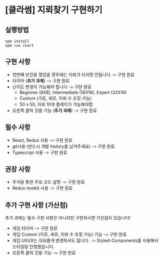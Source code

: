 # [클라썸] 지뢰찾기 구현하기

## 실행방법

```
npm install
npm run start
```

## 구현 사항

- 첫번째 빈칸을 열었을 경우에는 지뢰가 터지면 안됩니다 -> 구현 완료
- 타이머 (**추가 과제**) -> 구현 완료
- 난이도 변경이 가능해야 합니다 -> 구현 완료
  - Beginner (8X8), Intermediate (16X16), Expert (32X16)
  - Custom (가로, 세로, 지뢰 수 조정 가능)
  - 50 x 50, 지뢰 10개 플레이가 가능해야함
- 오른쪽 클릭 깃발 기능 (**추가 과제**) -> 구현 완료

## 필수 사항

- React, Redux 사용 -> 구현 완료
- git사용 (반드시 개발 history를 남겨주세요) -> 구현 완료
- Typescript 사용 -> 구현 완료

## 권장 사항

- 주석을 통한 주요 코드 설명 -> 구현 완료
- Redux-toolkit 사용 -> 구현 완료

## 추가 구현 사항 (가산점)

추가 과제는 필수 구현 사항은 아니지만 구현하시면 가산점이 있습니다!

- 게임 타이머 -> 구현 완료
- 게임 Custom (가로, 세로, 지뢰 수 조정 가능) 기능 -> 구현 완료
- 게임 UI/UX는 자유롭게 변경하셔도 됩니다. -> Styled-Components를 사용해서 스타일링 진행했습니다.
- 오른쪽 클릭 깃발 기능 -> 구현 완료
